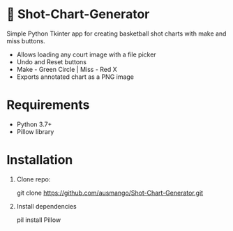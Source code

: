 # 🏀 Shot-Chart-Generator

Simple Python Tkinter app for creating basketball shot charts with make and miss buttons. 

* Allows loading any court image with a file picker
* Undo and Reset buttons 
* Make - Green Circle | Miss - Red X
* Exports annotated chart as a PNG image

# Requirements

- Python 3.7+
- Pillow library

# Installation

1. Clone repo:

   git clone https://github.com/ausmango/Shot-Chart-Generator.git

2. Install dependencies

   pil install Pillow
